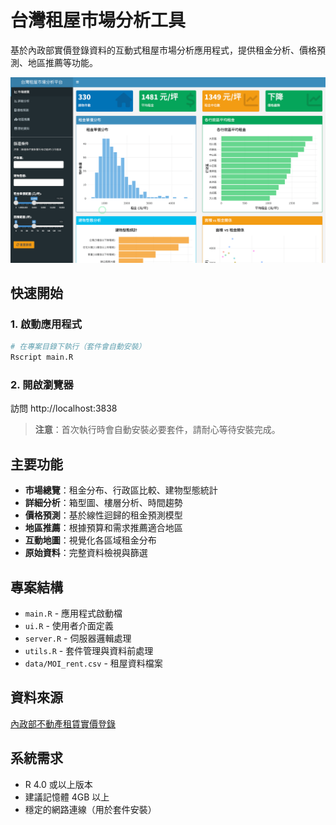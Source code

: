 # 台灣租屋市場分析工具

基於內政部實價登錄資料的互動式租屋市場分析應用程式，提供租金分析、價格預測、地區推薦等功能。

<img src="./demo-1.png" alt="Demo Screenshot 1" style="width: 46em;">

## 快速開始

### 1. 啟動應用程式
```bash
# 在專案目錄下執行（套件會自動安裝）
Rscript main.R
```

### 2. 開啟瀏覽器
訪問 http://localhost:3838

> **注意**：首次執行時會自動安裝必要套件，請耐心等待安裝完成。

## 主要功能

- **市場總覽**：租金分布、行政區比較、建物型態統計
- **詳細分析**：箱型圖、樓層分析、時間趨勢
- **價格預測**：基於線性迴歸的租金預測模型
- **地區推薦**：根據預算和需求推薦適合地區
- **互動地圖**：視覺化各區域租金分布
- **原始資料**：完整資料檢視與篩選

## 專案結構

- `main.R` - 應用程式啟動檔
- `ui.R` - 使用者介面定義
- `server.R` - 伺服器邏輯處理
- `utils.R` - 套件管理與資料前處理
- `data/MOI_rent.csv` - 租屋資料檔案

## 資料來源

[內政部不動產租賃實價登錄](https://lvr.land.moi.gov.tw/jsp/index.jsp)

## 系統需求

- R 4.0 或以上版本
- 建議記憶體 4GB 以上
- 穩定的網路連線（用於套件安裝）
